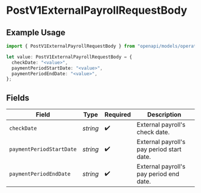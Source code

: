 # PostV1ExternalPayrollRequestBody

## Example Usage

```typescript
import { PostV1ExternalPayrollRequestBody } from "openapi/models/operations";

let value: PostV1ExternalPayrollRequestBody = {
  checkDate: "<value>",
  paymentPeriodStartDate: "<value>",
  paymentPeriodEndDate: "<value>",
};
```

## Fields

| Field                                     | Type                                      | Required                                  | Description                               |
| ----------------------------------------- | ----------------------------------------- | ----------------------------------------- | ----------------------------------------- |
| `checkDate`                               | *string*                                  | :heavy_check_mark:                        | External payroll's check date.            |
| `paymentPeriodStartDate`                  | *string*                                  | :heavy_check_mark:                        | External payroll's pay period start date. |
| `paymentPeriodEndDate`                    | *string*                                  | :heavy_check_mark:                        | External payroll's pay period end date.   |